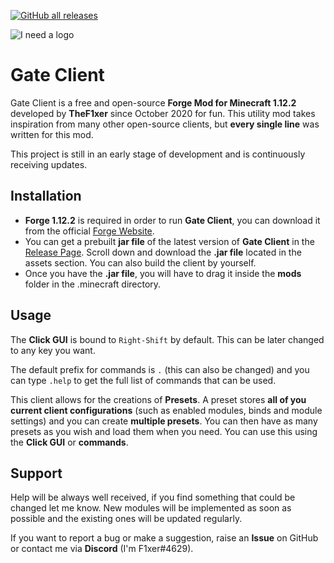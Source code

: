 [![GitHub all releases](https://img.shields.io/github/downloads/TheF1xer/GateClient/total)](https://github.com/TheF1xer/GateClient/releases/latest)

![I need a logo](https://i.imgur.com/r2oloLe.png)

# Gate Client
Gate Client is a free and open-source **Forge Mod for Minecraft 1.12.2** developed by **TheF1xer** since October 2020 for fun.
This utility mod takes inspiration from many other open-source clients, but **every single line** was written for this mod.

This project is still in an early stage of development and is continuously receiving updates.

## Installation
- **Forge 1.12.2** is required in order to run **Gate Client**, you can download it from the official [Forge Website](https://files.minecraftforge.net/net/minecraftforge/forge/index_1.12.2.html).
- You can get a prebuilt **jar file** of the latest version of **Gate Client** in the [Release Page](https://github.com/TheF1xer/GateClient/releases/latest). Scroll down and download the **.jar file** located in the assets section. You can also build the client by yourself.
- Once you have the **.jar file**, you will have to drag it inside the **mods** folder in the .minecraft directory.

## Usage
The **Click GUI** is bound to `Right-Shift` by default. This can be later changed to any key you want.

The default prefix for commands is `.` (this can also be changed) and you can type `.help` to get the full list of commands that can be used.

This client allows for the creations of **Presets**. A preset stores **all of you current client configurations** (such as enabled modules, binds and module settings) and you can create **multiple presets**.
You can then have as many presets as you wish and load them when you need. You can use this using the **Click GUI** or **commands**.

## Support
Help will be always well received, if you find something that could be changed let me know. New modules will be implemented as soon as possible and the existing ones will be updated regularly.

If you want to report a bug or make a suggestion, raise an **Issue** on GitHub or contact me via **Discord** (I'm F1xer#4629).
